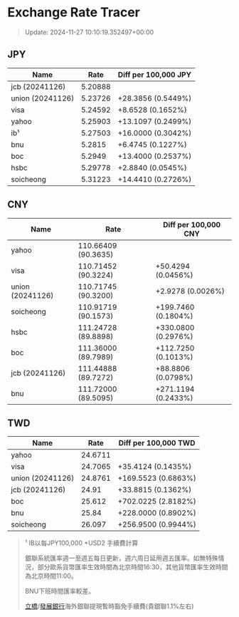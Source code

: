 # Exchange Rate Tracer

> Update: 2024-11-27 10:10:19.352497+00:00

## JPY

| Name             |    Rate | Diff per 100,000 JPY   |
|------------------|---------|------------------------|
| jcb (20241126)   | 5.20888 |                        |
| union (20241126) | 5.23726 | +28.3856 (0.5449%)     |
| visa             | 5.24592 | +8.6528 (0.1652%)      |
| yahoo            | 5.25903 | +13.1097 (0.2499%)     |
| ib¹              | 5.27503 | +16.0000 (0.3042%)     |
| bnu              | 5.2815  | +6.4745 (0.1227%)      |
| boc              | 5.2949  | +13.4000 (0.2537%)     |
| hsbc             | 5.29778 | +2.8840 (0.0545%)      |
| soicheong        | 5.31223 | +14.4410 (0.2726%)     |

## CNY

| Name             | Rate                | Diff per 100,000 CNY   |
|------------------|---------------------|------------------------|
| yahoo            | 110.66409	(90.3635) |                        |
| visa             | 110.71452	(90.3224) | +50.4294 (0.0456%)     |
| union (20241126) | 110.71745	(90.3200) | +2.9278 (0.0026%)      |
| soicheong        | 110.91719	(90.1573) | +199.7460 (0.1804%)    |
| hsbc             | 111.24728	(89.8898) | +330.0800 (0.2976%)    |
| boc              | 111.36000	(89.7989) | +112.7250 (0.1013%)    |
| jcb (20241126)   | 111.44888	(89.7272) | +88.8806 (0.0798%)     |
| bnu              | 111.72000	(89.5095) | +271.1194 (0.2433%)    |

## TWD

| Name             |    Rate | Diff per 100,000 TWD   |
|------------------|---------|------------------------|
| yahoo            | 24.6711 |                        |
| visa             | 24.7065 | +35.4124 (0.1435%)     |
| union (20241126) | 24.8761 | +169.5523 (0.6863%)    |
| jcb (20241126)   | 24.91   | +33.8815 (0.1362%)     |
| boc              | 25.612  | +702.0225 (2.8182%)    |
| bnu              | 25.84   | +228.0000 (0.8902%)    |
| soicheong        | 26.097  | +256.9500 (0.9944%)    |


> ¹ IB以每JPY100,000 +USD2 手續費計算
>
> 銀聯系統匯率週一至週五每日更新，週六周日延用週五匯率。如無特殊情況，部分歐系貨幣匯率生效時間為北京時間16:30，其他貨幣匯率生效時間為北京時間11:00。
>
> BNU下班時間匯率較差。
>
> [立橋](https://www.wlbank.com.mo/uploads/ueditor/file/20181211/1544536513900230.pdf)/[發展銀行](https://www.mdb.com.mo/Service_Charges_20230728.pdf)海外銀聯提現暫時豁免手續費(貴銀聯1.1%左右)

